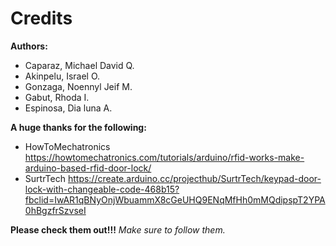 # Credits
**Authors:**
* Caparaz, Michael David Q.
* Akinpelu, Israel O.
* Gonzaga, Noennyl Jeif M.
* Gabut, Rhoda I.
* Espinosa, Dia luna A.

**A huge thanks for the following:**
* HowToMechatronics
https://howtomechatronics.com/tutorials/arduino/rfid-works-make-arduino-based-rfid-door-lock/
* SurtrTech
https://create.arduino.cc/projecthub/SurtrTech/keypad-door-lock-with-changeable-code-468b15?fbclid=IwAR1qBNyOnjWbuammX8cGeUHQ9ENqMfHh0mMQdipspT2YPA0hBgzfrSzvseI

**Please check them out!!!**
*Make sure to follow them.*
